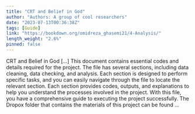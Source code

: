 ```yaml
---
title: "CRT and Belief in God"
author: "Authors: A group of cool researchers"
date: "2023-07-13T00:36:38Z"
tags: [Guide]
link: "https://bookdown.org/omidreza_ghasemi21/4-Analysis/"
length_weight: "2.6%"
pinned: false
---
```


CRT and Belief in God [...] This document contains essential codes and details required for the project. The file has several sections, including data cleaning, data checking, and analysis. Each section is designed to perform specific tasks, and you can easily navigate through the file to locate the relevant section. Each section provides codes, outputs, and explanations to help you understand the processes involved in the project. With this file, you have a comprehensive guide to executing the project successfully. The Dropox folder that contains the materials of this project can be found ...
